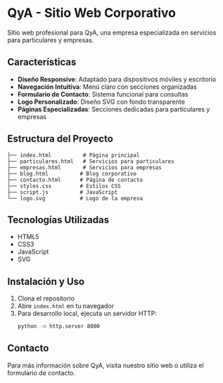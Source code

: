 # QyA - Sitio Web Corporativo

Sitio web profesional para QyA, una empresa especializada en servicios para particulares y empresas.

## Características

- **Diseño Responsive**: Adaptado para dispositivos móviles y escritorio
- **Navegación Intuitiva**: Menú claro con secciones organizadas
- **Formulario de Contacto**: Sistema funcional para consultas
- **Logo Personalizado**: Diseño SVG con fondo transparente
- **Páginas Especializadas**: Secciones dedicadas para particulares y empresas

## Estructura del Proyecto

```
├── index.html          # Página principal
├── particulares.html   # Servicios para particulares
├── empresas.html       # Servicios para empresas
├── blog.html          # Blog corporativo
├── contacto.html      # Página de contacto
├── styles.css         # Estilos CSS
├── script.js          # JavaScript
└── logo.svg           # Logo de la empresa
```

## Tecnologías Utilizadas

- HTML5
- CSS3
- JavaScript
- SVG

## Instalación y Uso

1. Clona el repositorio
2. Abre `index.html` en tu navegador
3. Para desarrollo local, ejecuta un servidor HTTP:
   ```bash
   python -m http.server 8000
   ```

## Contacto

Para más información sobre QyA, visita nuestro sitio web o utiliza el formulario de contacto.